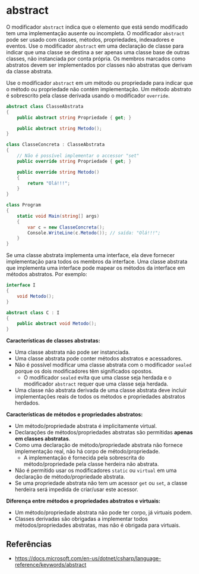 # abstract

O modificador `abstract` indica que o elemento que está sendo modificado tem uma implementação ausente ou incompleta. O modificador `abstract` pode ser usado com classes, métodos, propriedades, indexadores e eventos. Use o modificador `abstract` em uma declaração de classe para indicar que uma classe se destina a ser apenas uma classe base de outras classes, não instanciada por conta própria. Os membros marcados como abstratos devem ser implementados por classes não abstratas que derivam da classe abstrata.

Use o modificador `abstract` em um método ou propriedade para indicar que o método ou propriedade não contém implementação. Um método abstrato é sobrescrito pela classe derivada usando o modificador `override`.

```c#
abstract class ClasseAbstrata
{
    public abstract string Propriedade { get; }

    public abstract string Metodo();
}

class ClasseConcreta : ClasseAbstrata
{
    // Não é possível implementar o accessor "set"
    public override string Propriedade { get; } 

    public override string Metodo()
    {
        return "Olá!!!";
    }
}

class Program
{
    static void Main(string[] args)
    {
        var c = new ClasseConcreta();
        Console.WriteLine(c.Metodo()); // saída: "Olá!!!";
    }
}
```

Se uma classe abstrata implementa uma interface, ela deve fornecer implementação para todos os membros da interface. Uma classe abstrata que implementa uma interface pode mapear os métodos da interface em métodos abstratos. Por exemplo:

```c#
interface I
{
    void Metodo();
}

abstract class C : I
{
    public abstract void Metodo();
}
```

**Características de classes abstratas:**

- Uma classe abstrata não pode ser instanciada.
- Uma classe abstrata pode conter métodos abstratos e acessadores.
- Não é possível modificar uma classe abstrata com o modificador `sealed` porque os dois modificadores têm significados opostos.
  - O modificador `sealed` evita que uma classe seja herdada e o modificador `abstract` requer que uma classe seja herdada.
- Uma classe não abstrata derivada de uma classe abstrata deve incluir implementações reais de todos os métodos e propriedades abstratos herdados.

**Características de métodos e propriedades abstratos:**

- Um método/propriedade abstrata é implicitamente virtual.
- Declarações de métodos/propriedades abstratas são permitidas **apenas em classes abstratas**.
- Como uma declaração de método/propriedade abstrata não fornece implementação real, não há corpo de método/propriedade.
  - A implementação é fornecida pela sobrescrita do método/propriedade pela classe herdeira não abstrata.
- Não é permitido usar os modificadores `static` ou `virtual` em uma declaração de método/propriedade abstrata.
- Se uma propriedade abstrata não tem um acessor `get` ou `set`, a classe herdeira será impedida de criar/usar este acessor.

**Diferença entre métodos e propriedades abstratos e virtuais:**

- Um método/propriedade abstrata não pode ter corpo, já virtuais podem.
- Classes derivadas são obrigadas a implementar todos métodos/propriedades abstratas, mas não é obrigada para virtuais.

## Referências

- <https://docs.microsoft.com/en-us/dotnet/csharp/language-reference/keywords/abstract>
